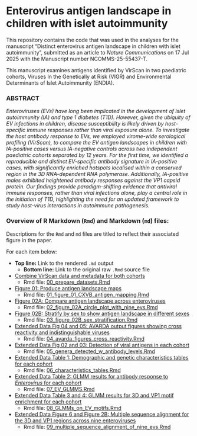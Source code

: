 
# Enterovirus antigen landscape in children with islet autoimmunity

This repository contains the code that was used in the analyses for the
manuscript “Distinct enterovirus antigen landscape in children with
islet autoimmunity”, submitted as an article to *Nature Communications*
on 17 Jul 2025 with the Manuscript number NCOMMS-25-55437-T.

This manuscript examines antigens identified by VirScan in two
paediatric cohorts, Viruses In the Genetically at Risk (VIGR) and
Environmental Determinants of Islet Autoimmunity (ENDIA).

### ABSTRACT

<i> Enteroviruses (EVs) have long been implicated in the development of
islet autoimmunity (IA) and type 1 diabetes (T1D). However, given the
ubiquity of EV infections in children, disease susceptibility is likely
driven by host-specific immune responses rather than viral exposure
alone. To investigate the host antibody response to EVs, we employed
virome-wide serological profiling (VirScan), to compare the EV antigen
landscapes in children with IA-positive cases versus IA-negative
controls across two independent paediatric cohorts separated by 12
years. For the first time, we identified a reproducible and distinct
EV-specific antibody signature in IA-positive cases, with significantly
enriched hotspots localised within a conserved region in the 3D
RNA-dependent RNA polymerase. Additionally, IA-positive males exhibited
heightened antibody responses against the VP1 capsid protein. Our
findings provide paradigm-shifting evidence that antiviral immune
responses, rather than viral infections alone, play a central role in
the initiation of T1D, highlighting the need for an updated framework to
study host-virus interactions in autoimmune pathogenesis. </i>

### Overview of R Markdown (`Rmd`) and Markdown (`md`) files:

Descriptions for the `Rmd` and `md` files are titled to reflect their
associated figure in the paper.

For each item below:

- **Top line:** Link to the rendered `.md` output
  - **Bottom line:** Link to the original raw `.Rmd` source file
- [Combine VirScan data and metadata for both
  cohorts](00_prepare_datasets.md)
  - Rmd file: [00_prepare_datasets.Rmd](00_prepare_datasets.Rmd)
- [Figure 01: Produce antigen landscape
  maps](01_figure_01_CXVB_antigen_mapping.md)
  - Rmd file:
    [01_figure_01_CXVB_antigen_mapping.Rmd](01_figure_01_CXVB_antigen_mapping.Rmd)
- [Figure 02A: Compare antigen landscape across
  enteroviruses](02_figure_02A_circle_plot_with_nine_evs.md)
  - Rmd file:
    [02_figure_02A_circle_plot_with_nine_evs.Rmd](02_figure_02A_circle_plot_with_nine_evs.Rmd)
- [Figure 02B: Stratify by sex to show antigen landscape in different
  sexes](03_figure_02B_sex_stratification.md)
  - Rmd file:
    [03_figure_02B_sex_stratification.Rmd](03_figure_02B_sex_stratification.Rmd)
- [Extended Data Fig 04 and 05: AVARDA output figures showing cross
  reactivity and indistinguishable
  viruses](04_avarda_figures_cross_reactivity.md)
  - Rmd file:
    [04_avarda_figures_cross_reactivity.Rmd](04_avarda_figures_cross_reactivity.Rmd)
- [Extended Data Fig 02 and 03: Detection of viral antigens in each
  cohort](05_genera_detected_w_antibody_levels.md)
  - Rmd file:
    [05_genera_detected_w_antibody_levels.Rmd](05_genera_detected_w_antibody_levels.Rmd)
- [Extended Data Table 1: Demographic and genetic characteristics tables
  for each cohort](06_characteristics_tables.md)
  - Rmd file:
    [06_characteristics_tables.Rmd](06_characteristics_tables.Rmd)
- [Extended Data Table 2: GLMM results for antibody response to
  *Enterovirus* for each cohort](07_EV_GLMMS.md)
  - Rmd file: [07_EV_GLMMS.Rmd](07_EV_GLMMS.Rmd)
- [Extended Data Table 3 and 4: GLMM results for 3D and VP1 motif
  enrichment for each cohort](08_GLMMs_on_EV_motifs.md)
  - Rmd file: [08_GLMMs_on_EV_motifs.Rmd](08_GLMMs_on_EV_motifs.Rmd)
- [Extended Data Figure 6 and Figure 2B: Multiple sequence alignment for
  the 3D and VP1 regions across nine
  enteroviruses](09_multiple_sequence_alignment_of_nine_evs.md)
  - Rmd file:
    [09_multiple_sequence_alignment_of_nine_evs.Rmd](09_multiple_sequence_alignment_of_nine_evs.Rmd)
